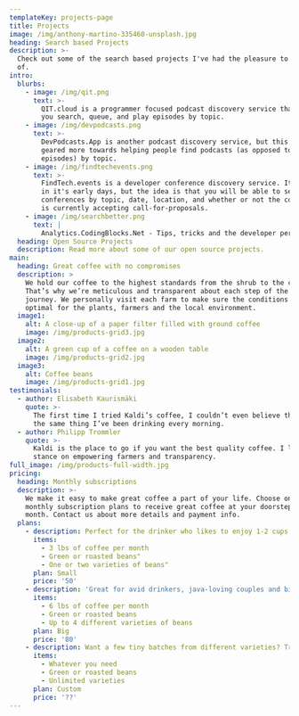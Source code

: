 ```yaml
---
templateKey: projects-page
title: Projects
image: /img/anthony-martino-335460-unsplash.jpg
heading: Search based Projects
description: >-
  Check out some of the search based projects I've had the pleasure to be a part
  of.
intro:
  blurbs:
    - image: /img/qit.png
      text: >-
        QIT.cloud is a programmer focused podcast discovery service that lets
        you search, queue, and play episodes by topic.
    - image: /img/devpodcasts.png
      text: >-
        DevPodcasts.App is another podcast discovery service, but this one is
        geared more towards helping people find podcasts (as opposed to
        episodes) by topic.
    - image: /img/findtechevents.png
      text: >-
        FindTech.events is a developer conference discovery service. It's still
        in it's early days, but the idea is that you will be able to search for
        conferences by topic, date, location, and whether or not the conference
        is currently accepting call-for-proposals.
    - image: /img/searchbetter.png
      text: |
        Analytics.CodingBlocks.Net - Tips, tricks and the developer perspective on logging and analytics.
  heading: Open Source Projects
  description: Read more about some of our open source projects.
main:
  heading: Great coffee with no compromises
  description: >
    We hold our coffee to the highest standards from the shrub to the cup.
    That’s why we’re meticulous and transparent about each step of the coffee’s
    journey. We personally visit each farm to make sure the conditions are
    optimal for the plants, farmers and the local environment.
  image1:
    alt: A close-up of a paper filter filled with ground coffee
    image: /img/products-grid3.jpg
  image2:
    alt: A green cup of a coffee on a wooden table
    image: /img/products-grid2.jpg
  image3:
    alt: Coffee beans
    image: /img/products-grid1.jpg
testimonials:
  - author: Elisabeth Kaurismäki
    quote: >-
      The first time I tried Kaldi’s coffee, I couldn’t even believe that was
      the same thing I’ve been drinking every morning.
  - author: Philipp Trommler
    quote: >-
      Kaldi is the place to go if you want the best quality coffee. I love their
      stance on empowering farmers and transparency.
full_image: /img/products-full-width.jpg
pricing:
  heading: Monthly subscriptions
  description: >-
    We make it easy to make great coffee a part of your life. Choose one of our
    monthly subscription plans to receive great coffee at your doorstep each
    month. Contact us about more details and payment info.
  plans:
    - description: Perfect for the drinker who likes to enjoy 1-2 cups per day.
      items:
        - 3 lbs of coffee per month
        - Green or roasted beans"
        - One or two varieties of beans"
      plan: Small
      price: '50'
    - description: 'Great for avid drinkers, java-loving couples and bigger crowds'
      items:
        - 6 lbs of coffee per month
        - Green or roasted beans
        - Up to 4 different varieties of beans
      plan: Big
      price: '80'
    - description: Want a few tiny batches from different varieties? Try our custom plan
      items:
        - Whatever you need
        - Green or roasted beans
        - Unlimited varieties
      plan: Custom
      price: '??'
---
```


